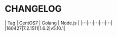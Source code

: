 # CHANGELOG

| Tag | CentOS7 | Golang | Node.js |
|:-:|:-:|:-:|:-:|:-:|
|160427|7.2.1511|1.6.2|v5.10.1|
